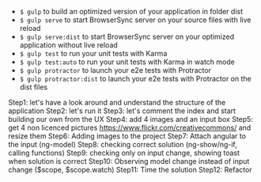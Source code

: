 - `$ gulp` to build an optimized version of your application in folder dist
- `$ gulp serve` to start BrowserSync server on your source files with live reload
- `$ gulp serve:dist` to start BrowserSync server on your optimized application without live reload
- `$ gulp test` to run your unit tests with Karma
- `$ gulp test:auto` to run your unit tests with Karma in watch mode
- `$ gulp protractor` to launch your e2e tests with Protractor
- `$ gulp protractor:dist` to launch your e2e tests with Protractor on the dist files


Step1: let's have a look around and understand the structure of the application
Step2: let's run it
Step3: let's comment the index and start building our own from the UX
Step4: add 4 images and an input box
Step5: get 4 non licenced pictures https://www.flickr.com/creativecommons/ and resize them
Step6: Adding images to the project
Step7: Attach angular to the input (ng-model)
Step8: checking correct solution (ng-show/ng-if, calling functions)
Step9: checking only on input change, showing toast when solution is correct
Step10: Observing model change instead of input change ($scope, $scope.watch)
Step11: Time the solution
Step12: Refactor